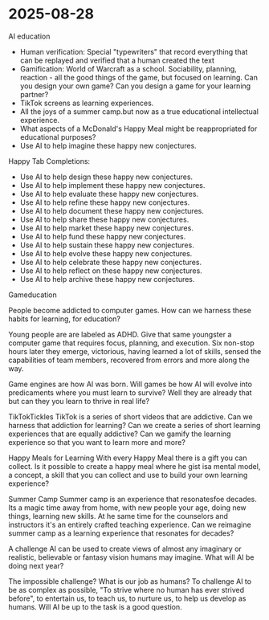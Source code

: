 # 2025-08-28

AI education

* Human verification: Special "typewriters" that record everything that can be replayed and verified that a human created the text
* Gamification: World of Warcraft as a school. Sociability, planning, reaction - all the good things of the game, but focused on learning. Can you design your own game? Can you design a game for your learning partner?
* TikTok screens as learning experiences.
* All the joys of a summer camp.but now as a true educational intellectual experience.
* What aspects of a McDonald's Happy Meal might be reappropriated for educational purposes?
* Use AI to help imagine these happy new conjectures.

Happy Tab Completions:
* Use AI to help design these happy new conjectures.
* Use AI to help implement these happy new conjectures.
* Use AI to help evaluate these happy new conjectures.
* Use AI to help refine these happy new conjectures.
* Use AI to help document these happy new conjectures.
* Use AI to help share these happy new conjectures.
* Use AI to help market these happy new conjectures.
* Use AI to help fund these happy new conjectures.
* Use AI to help sustain these happy new conjectures.
* Use AI to help evolve these happy new conjectures.
* Use AI to help celebrate these happy new conjectures.
* Use AI to help reflect on these happy new conjectures.
* Use AI to help archive these happy new conjectures.

Gameducation

People become addicted to computer games. How can we harness these habits for learning, for education?

Young people are are labeled as ADHD. Give that same youngster a computer game that requires focus, planning, and execution. Six non-stop hours later they emerge, victorious, having learned a lot of skills, sensed the capabilities of team members, recovered from errors and more along the way.

Game engines are how AI was born. Will games be how AI will evolve into predicaments where you must learn to survive?  Well they are already that  but can they you learn to thrive in real life?


TikTokTickles
TikTok is a series of short videos that are addictive. Can we harness that addiction for learning?  Can we create a series of short learning experiences that are equally addictive?  Can we gamify the learning experience so that you want to learn more and more?

Happy Meals for Learning
With every Happy Meal there is a gift you can collect. Is it possible to create a happy meal where he gist isa mental model, a concept, a skill that you can collect and use to build your own learning experience?

Summer Camp
Summer camp is an experience that resonatesfoe decades. Its a magic time away from home, with new people your age, doing new things, learning new skills. At he same time for the counselors and instructors it's an entirely crafted teaching experience. Can we reimagine summer camp as a learning experience that resonates for decades?

A challenge
AI can be used to create views of almost any imaginary or realistic, believable or fantasy vision humans may imagine. What will AI be doing next year?

The impossible challenge?
What is our job as humans? To challenge AI to be as complex as possible, "To strive where no human has ever strived before", to entertain us, to teach us, to nurture us, to help us develop as humans. Will AI be up to the task is a good question.
